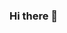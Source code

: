 ### Hi there 👋

<!--
**caratancy/caratancy** is a ✨ _special_ ✨ repository because its `README.md` (this file) appears on your GitHub profile.

test.
-->
